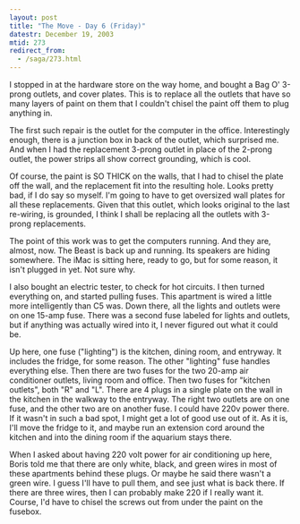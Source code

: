 ```yaml
---
layout: post
title: "The Move - Day 6 (Friday)"
datestr: December 19, 2003
mtid: 273
redirect_from:
  - /saga/273.html
---
```


I stopped in at the hardware store on the way home, and bought a Bag O' 3-prong outlets, and cover plates.  This is to replace all the outlets that have so many layers of paint on them that I couldn't chisel the paint off them to plug anything in.

The first such repair is the outlet for the computer in the office.  Interestingly enough, there is a junction box in back of the outlet, which surprised me.  And when I had the replacement 3-prong outlet in place of the 2-prong outlet, the power strips all show correct grounding, which is cool.

Of course, the paint is SO THICK on the walls, that I had to chisel the plate off the wall, and the replacement fit into the resulting hole.  Looks pretty bad, if I do say so myself.  I'm going to have to get oversized wall plates for all these replacements.  Given that this outlet, which looks original to the last re-wiring, is grounded, I think I shall be replacing all the outlets with 3-prong replacements.

The point of this work was to get the computers running.  And they are, almost, now.  The Beast is back up and running.  Its speakers are hiding somewhere.  The iMac is sitting here, ready to go, but for some reason, it isn't plugged in yet.  Not sure why.

I also bought an electric tester, to check for hot circuits.  I then turned everything on, and started pulling fuses.  This apartment is wired a little more intelligently than C5 was.  Down there, all the lights and outlets were on one 15-amp fuse.  There was a second fuse labeled for lights and outlets, but if anything was actually wired into it, I never figured out what it could be.

Up here, one fuse ("lighting") is the kitchen, dining room, and entryway.  It includes the fridge, for some reason.  The other "lighting" fuse handles everything else.  Then there are two fuses for the two 20-amp air conditioner outlets, living room and office.  Then two fuses for "kitchen outlets", both "R" and "L".  There are 4 plugs in a single plate on the wall in the kitchen in the walkway to the entryway.  The right two outlets are on one fuse, and the other two are on another fuse.  I could have 220v power there.  If it wasn't in such a bad spot, I might get a lot of good use out of it.  As it is, I'll move the fridge to it, and maybe run an extension cord around the kitchen and into the dining room if the aquarium stays there.

When I asked about having 220 volt power for air conditioning up here, Boris told me that there are only white, black, and green wires in most of these apartments behind these plugs.  Or maybe he said there wasn't a green wire.  I guess I'll have to pull them, and see just what is back there.  If there are three wires, then I can probably make 220 if I really want it.  Course, I'd have to chisel the screws out from under the paint on the fusebox.

